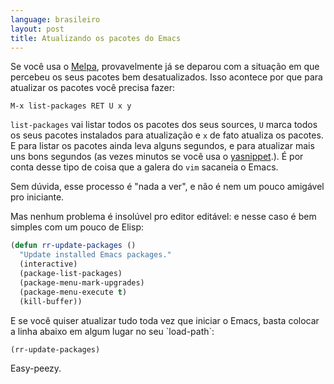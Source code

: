 ```yaml
---
language: brasileiro
layout: post
title: Atualizando os pacotes do Emacs
---
```


Se você usa o [Melpa](http://melpa.milkbox.net/), provavelmente já se deparou com a situação em que percebeu
os seus pacotes bem desatualizados. Isso acontece por que para atualizar os
pacotes você precisa fazer:

```
M-x list-packages RET U x y
```

`list-packages` vai listar todos os pacotes dos seus sources, `U` marca todos os
seus pacotes instalados para atualização e `x` de fato atualiza os pacotes.
E para listar os pacotes ainda leva alguns segundos, e para atualizar mais uns
bons segundos (as vezes minutos se você usa o [yasnippet](https://github.com/capitaomorte/yasnippet).). É por conta desse
tipo de coisa que a galera do `vim` sacaneia o Emacs.

Sem dúvida, esse processo é "nada a ver", e não é nem um pouco amigável pro
iniciante.

Mas nenhum problema é insolúvel pro editor editável: e nesse caso é bem simples
com um pouco de Elisp:

```lisp
(defun rr-update-packages ()
  "Update installed Emacs packages."
  (interactive)
  (package-list-packages)
  (package-menu-mark-upgrades)
  (package-menu-execute t)
  (kill-buffer))
```

E se você quiser atualizar tudo toda vez que iniciar o Emacs, basta colocar a
linha abaixo em algum lugar no seu \`load-path\`:

```lisp
(rr-update-packages)
```

Easy-peezy.
